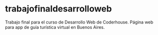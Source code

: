 # trabajofinaldesarrolloweb

Trabajo final para el curso de Desarrollo Web de Coderhouse. Página web para app de guía turística virtual en Buenos Aires.
